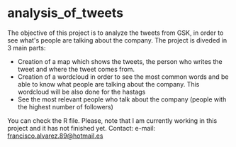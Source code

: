 # analysis_of_tweets
The objective of this project is to analyze the tweets from GSK, in order to see what's people are talking about the company.
The project is diveded in 3 main parts:
- Creation of a map which shows the tweets, the person who writes the tweet and where the tweet comes from.
- Creation of a wordcloud in order to see the most common words and be able to know what people are talking about the company. This wordcloud will be also done for the hastags
- See the most relevant people who talk about the company (people with the highest number of followers)

You can check the R file. Please, note that I am currently working in this project and it has not finished yet.
Contact:
e-mail: francisco.alvarez.89@hotmail.es
